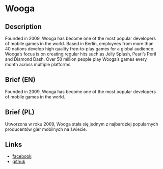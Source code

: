 Wooga
=====

Description
-----------
Founded in 2009, Wooga has become one of the most popular developers of mobile games in the world. Based in Berlin, employees from more than 40 nations develop high quality free-to-play games for a global audience. Wooga’s focus is on creating regular hits such as Jelly Splash, Pearl’s Peril and Diamond Dash. Over 50 million people play Wooga’s games every month across multiple platforms.


Brief (EN)
----------
Founded in 2009, Wooga has become one of the most popular developers of mobile games in the world.


Brief (PL)
----------
Utworzona w roku 2009, Wooga stała się jednym z najbardziej popularnych producentów gier mobilnych na świecie.


Links
-----
- [facebook](https://www.facebook.com/wooga)
- [github](https://github.com/wooga)
